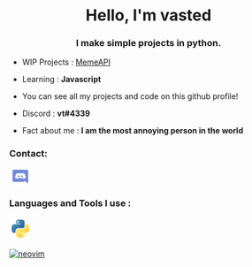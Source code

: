 <h1 align="center">Hello, I'm vasted</h1>
<h3 align="center">I make simple projects in python.</h3>

- WIP Projects : [MemeAPI](https://github.com/child1010/MemeAPI)

- Learning : **Javascript**

- You can see all my projects and code on this github profile!

- Discord : **vt#4339**

- Fact about me : **I am the most annoying person in the world**

<h3 align="left">Contact:</h3>
<p align="left">
<a href="https://discord.gg/dsadasd" target="blank"><img align="center" src="https://raw.githubusercontent.com/child1010/child1010/main/discord.svg" alt="dsadasd" height="30" width="40" /></a>
</p>

<h3 align="left">Languages and Tools I use :</h3>
<p align="left"> <a href="https://www.python.org" target="_blank" rel="noreferrer"> <img src="https://raw.githubusercontent.com/child1010/child1010/main/py.svg" alt="python" width="40" height="40"/> </a> </p> <p align="left"> <a href="https://github.com/neovim/neovim" target="_blank" rel="noreferrer"> <img src="https://upload.wikimedia.org/wikipedia/commons/4/4f/Neovim-logo.svg" alt="neovim" width="40" height="40"/> </a> </p>
